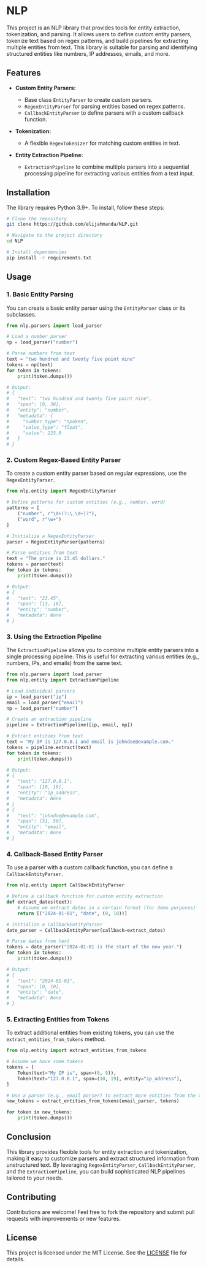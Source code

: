 # NLP

This project is an NLP library that provides tools for entity extraction, tokenization, and parsing. It allows users to define custom entity parsers, tokenize text based on regex patterns, and build pipelines for extracting multiple entities from text. This library is suitable for parsing and identifying structured entities like numbers, IP addresses, emails, and more.

## Features

- **Custom Entity Parsers:**
  - Base class `EntityParser` to create custom parsers.
  - `RegexEntityParser` for parsing entities based on regex patterns.
  - `CallbackEntityParser` to define parsers with a custom callback function.
  
- **Tokenization:**
  - A flexible `RegexTokenizer` for matching custom entities in text.

- **Entity Extraction Pipeline:**
  - `ExtractionPipeline` to combine multiple parsers into a sequential processing pipeline for extracting various entities from a text input.

## Installation

The library requires Python 3.9+. To install, follow these steps:

```bash
# Clone the repository
git clone https://github.com/elijahmanda/NLP.git

# Navigate to the project directory
cd NLP

# Install dependencies
pip install -r requirements.txt
```

## Usage

### 1. **Basic Entity Parsing**

You can create a basic entity parser using the `EntityParser` class or its subclasses.

```python
from nlp.parsers import load_parser

# Load a number parser
np = load_parser("number")

# Parse numbers from text
text = "two hundred and twenty five point nine"
tokens = np(text)
for token in tokens:
    print(token.dumps())

# Output:
# {
#   "text": "two hundred and twenty five point nine",
#   "span": [0, 38],
#   "entity": "number",
#   "metadata": {
#     "number_type": "spoken",
#     "value_type": "float",
#     "value": 225.9
#   }
# }
```

### 2. **Custom Regex-Based Entity Parser**

To create a custom entity parser based on regular expressions, use the `RegexEntityParser`.

```python
from nlp.entity import RegexEntityParser

# Define patterns for custom entities (e.g., number, word)
patterns = [
    ("number", r"\d+(?:\.\d+)?"),
    ("word", r"\w+")
]

# Initialize a RegexEntityParser
parser = RegexEntityParser(patterns)

# Parse entities from text
text = "The price is 23.45 dollars."
tokens = parser(text)
for token in tokens:
    print(token.dumps())

# Output:
# {
#   "text": "23.45",
#   "span": [13, 18],
#   "entity": "number",
#   "metadata": None
# }
```

### 3. **Using the Extraction Pipeline**

The `ExtractionPipeline` allows you to combine multiple entity parsers into a single processing pipeline. This is useful for extracting various entities (e.g., numbers, IPs, and emails) from the same text.

```python
from nlp.parsers import load_parser
from nlp.entity import ExtractionPipeline

# Load individual parsers
ip = load_parser("ip")
email = load_parser("email")
np = load_parser("number")

# Create an extraction pipeline
pipeline = ExtractionPipeline([ip, email, np])

# Extract entities from text
text = "My IP is 127.0.0.1 and email is johndoe@example.com."
tokens = pipeline.extract(text)
for token in tokens:
    print(token.dumps())

# Output:
# {
#   "text": "127.0.0.1",
#   "span": [10, 19],
#   "entity": "ip_address",
#   "metadata": None
# }
# {
#   "text": "johndoe@example.com",
#   "span": [31, 50],
#   "entity": "email",
#   "metadata": None
# }
```

### 4. **Callback-Based Entity Parser**

To use a parser with a custom callback function, you can define a `CallbackEntityParser`.

```python
from nlp.entity import CallbackEntityParser

# Define a callback function for custom entity extraction
def extract_dates(text):
    # Assume we extract dates in a certain format (for demo purposes)
    return [("2024-01-01", "date", (0, 10))]

# Initialize a CallbackEntityParser
date_parser = CallbackEntityParser(callback=extract_dates)

# Parse dates from text
tokens = date_parser("2024-01-01 is the start of the new year.")
for token in tokens:
    print(token.dumps())

# Output:
# {
#   "text": "2024-01-01",
#   "span": [0, 10],
#   "entity": "date",
#   "metadata": None
# }
```

### 5. **Extracting Entities from Tokens**

To extract additional entities from existing tokens, you can use the `extract_entities_from_tokens` method.

```python
from nlp.entity import extract_entities_from_tokens

# Assume we have some tokens
tokens = [
    Token(text="My IP is", span=(0, 9)),
    Token(text="127.0.0.1", span=(10, 19), entity="ip_address"),
]

# Use a parser (e.g., email parser) to extract more entities from the tokens
new_tokens = extract_entities_from_tokens(email_parser, tokens)

for token in new_tokens:
    print(token.dumps())
```

## Conclusion

This library provides flexible tools for entity extraction and tokenization, making it easy to customize parsers and extract structured information from unstructured text. By leveraging `RegexEntityParser`, `CallbackEntityParser`, and the `ExtractionPipeline`, you can build sophisticated NLP pipelines tailored to your needs.

## Contributing

Contributions are welcome! Feel free to fork the repository and submit pull requests with improvements or new features.

## License

This project is licensed under the MIT License. See the [LICENSE](LICENSE) file for details.
